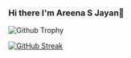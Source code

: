 ### Hi there I'm Areena S Jayan👋

![Github Trophy](https://github-profile-trophy.vercel.app/?username=areenasjayan333&theme=theme_name)

[![GitHub Streak](https://github-readme-streak-stats.herokuapp.com?user=areenasjayan333&theme=blueberry&date_format=M%20j%5B%2C%20Y%5D)](https://git.io/streak-stats)
